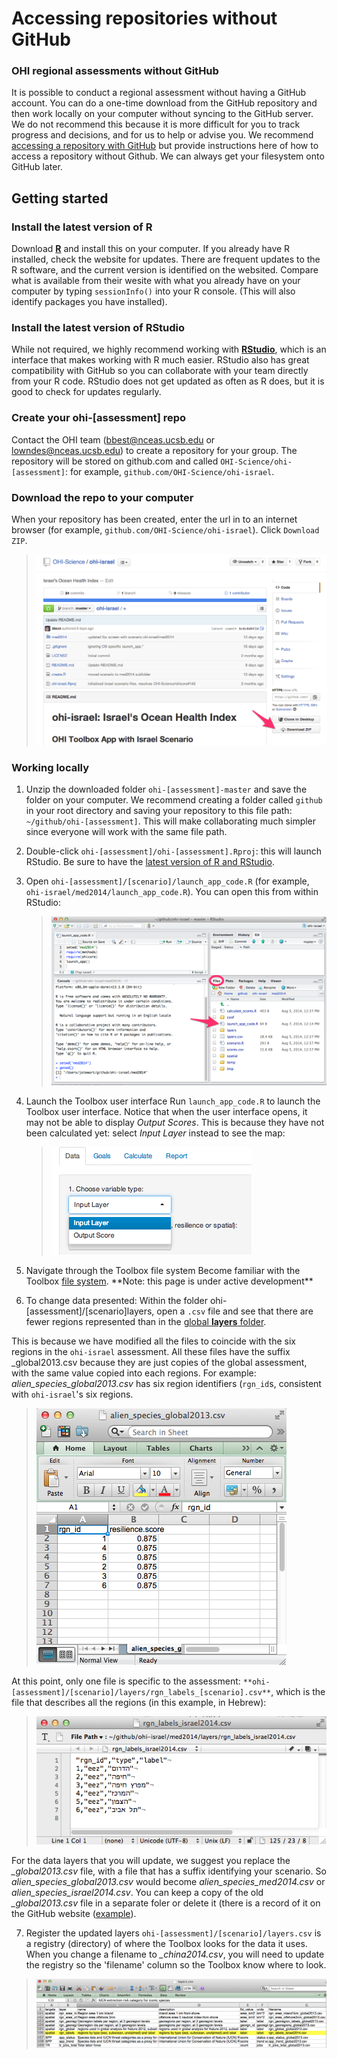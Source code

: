 # Accessing repositories without GitHub

### OHI regional assessments without GitHub
It is possible to conduct a regional assessment without having a GitHub account. You can do a one-time download from the GitHub repository and then work locally on your computer without syncing to the GitHub server. We do not recommend this because it is more difficult for you to track progress and decisions, and for us to help or advise you. We recommend [accessing a repository with GitHub](https://github.com/OHI-Science/ohimanual/blob/master/tutorials/accessing_a_repo/accessing_a_repo.md) but provide instructions here of how to access a repository without Github. We can always get your filesystem onto GitHub later. 

## Getting started

### Install the latest version of R
Download [**R**](http://cran.r-project.org/) and install this on your computer. If you already have R installed, check the website for updates. There are frequent updates to the R software, and the current version is identified on the websited. Compare what is available from their wesite with what you already have on your computer by typing `sessionInfo()` into your R console. (This will also identify packages you have installed).

### Install the latest version of RStudio
While not required, we highly recommend working with [**RStudio**](http://www.rstudio.com/products/RStudio/), which is an interface that makes working with R much easier. RStudio also has great compatibility with GitHub so you can collaborate with your team directly from your R code. RStudio does not get updated as often as R does, but it is good to check for updates regularly. 

### Create your ohi-[assessment] repo
Contact the OHI team (bbest@nceas.ucsb.edu or lowndes@nceas.ucsb.edu) to create a repository for your group. The repository will be stored on github.com and called `OHI-Science/ohi-[assessment]`: for example, `github.com/OHI-Science/ohi-israel`.

### Download the repo to your computer
When your repository has been created, enter the url in to an internet browser (for example, `github.com/OHI-Science/ohi-israel`). Click `Download ZIP`.  
  
> ![](./fig/download_zip_sk.png)  
  
### Working locally

1. Unzip the downloaded folder `ohi-[assessment]-master` and save the folder on your computer. We recommend creating a folder called `github` in your root directory and saving your repository to this file path: `~/github/ohi-[assessment]`. This will make collaborating much simpler since everyone will work with the same file path. 

2. Double-click `ohi-[assessment]/ohi-[assessment].Rproj`: this will launch RStudio. Be sure to have the [latest version of R and RStudio](https://github.com/OHI-Science/ohimanual/blob/master/tutorials/software_for_OHI/software_for_OHI.md).

3. Open `ohi-[assessment]/[scenario]/launch_app_code.R` (for example, `ohi-israel/med2014/launch_app_code.R`). You can open this from within RStudio: 
   > ![](./fig/RStudio_ohi-israel_sk.png)  
  
4. Launch the Toolbox user interface 
Run `launch_app_code.R` to launch the Toolbox user interface. Notice that when the user interface opens, it may not be able to display *Output Scores*. This is because they have not been calculated yet: select *Input Layer* instead to see the map:
   > ![](./fig/input_layer.png)  
  
5. Navigate through the Toolbox file system
Become familiar with the Toolbox [file system](https://github.com/OHI-Science/ohimanual/blob/master/tutorials/toolbox_manual/3_File_system.md#the-ocean-health-index-toolbox-manual). \*\*Note: this page is under active development\*\*

6. To change data presented: 
Within the folder ohi-[assessment]/[scenario]layers, open a `.csv` file and see that there are fewer regions represented than in the [global **layers** folder](https://github.com/OHI-Science/ohimanual/blob/master/tutorials/toolbox_manual/3_File_system.md#layers-folders).  

This is because we have modified all the files to coincide with the six regions in the `ohi-israel` assessment. All these files have the suffix _global2013.csv because they are just copies of the global assessment, with the same value copied into each regions. For example: *alien_species_global2013.csv* has six region identifiers (`rgn_id`s, consistent with `ohi-israel`'s six regions. 
  
  > ![](./fig/layers_example.png)  
  
At this point, only one file is specific to the assessment: `**ohi-[assessment]/[scenario]/layers/rgn_labels_[scenario].csv**`, which is the file that describes all the regions (in this example, in Hebrew): 

  > ![](./fig/rgn_example.png)  

  For the data layers that you will update, we suggest you replace the *\_global2013.csv* file, with a file that has a suffix identifying your scenario. So *alien_species_global2013.csv* would become *alien_species_med2014.csv* or *alien_species_israel2014.csv*. You can keep a copy of the old *_global2013.csv* file in a separate foler or delete it (there is a record of it on the GitHub website ([example](https://github.com/OHI-Science/ohi-israel/blob/master/med2014/layers/alien_species_global2013.csv)). 

7. Register the updated layers
`ohi-[assessment]/[scenario]/layers.csv` is a registry (directory) of where the Toolbox looks for the data it uses. When you change a filename to *_china2014.csv*, you will need to update the registry so the 'filename' column so the Toolbox know where to look.

  > ![](./fig/layers_folder.png)  



